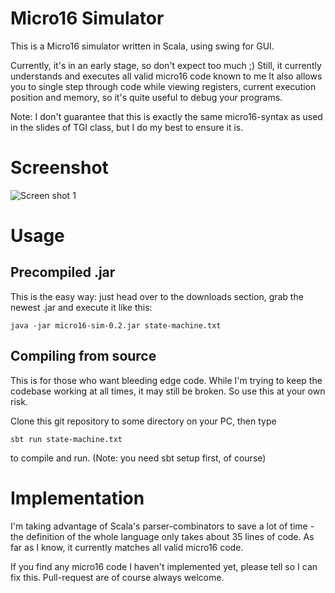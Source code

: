 Micro16 Simulator
=================

This is a Micro16 simulator written in Scala, using swing for GUI.

Currently, it's in an early stage, so don't expect too much ;)
Still, it currently understands and executes all valid micro16 code known to me
It also allows you to single step through code while viewing registers, current
execution position and memory, so it's quite useful to debug your programs.

Note: I don't guarantee that this is exactly the same micro16-syntax as used
in the slides of TGI class, but I do my best to ensure it is.

Screenshot
==========

![Screen shot 1](http://i.imgur.com/tUgkd.png)

Usage
=====

Precompiled .jar
----------------

This is the easy way: just head over to the downloads section, grab the newest
.jar and execute it like this:

    java -jar micro16-sim-0.2.jar state-machine.txt


Compiling from source
---------------------

This is for those who want bleeding edge code. While I'm trying to keep the codebase
working at all times, it may still be broken. So use this at your own risk.

Clone this git repository to some directory on your PC, then type 

    sbt run state-machine.txt

to compile and run. (Note: you need sbt setup first, of course)

Implementation
==============
I'm taking advantage of Scala's parser-combinators to save a lot of time - the
definition of the whole language only takes about 35 lines of code. As far as I 
know, it currently matches all valid micro16 code.

If you find any micro16 code I haven't implemented yet, please tell so I can fix this.
Pull-request are of course always welcome.
